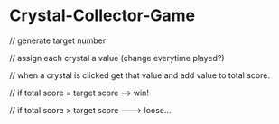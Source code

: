 # Crystal-Collector-Game

// generate target number 

// assign each crystal a value (change everytime played?)

// when a crystal is clicked get that value and add value to total score. 

// if total score = target score --> win!

// if total score > target score ---> loose...